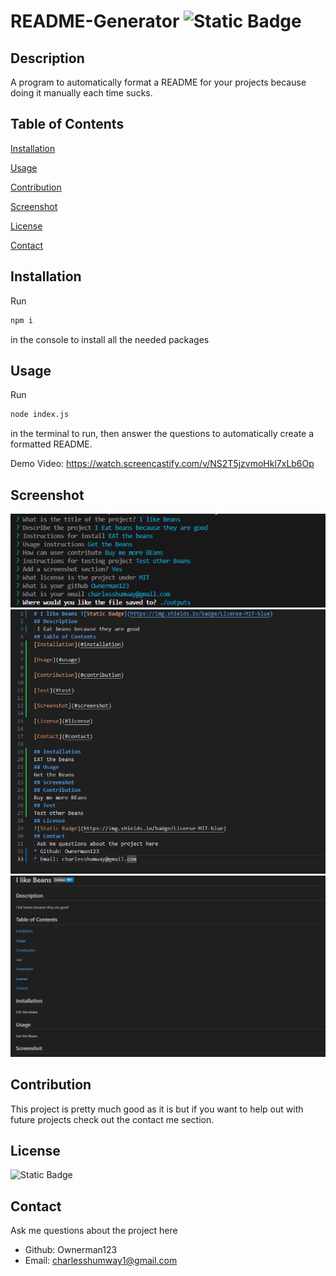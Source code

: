 # README-Generator ![Static Badge](https://img.shields.io/badge/License-MIT-blue)
## Description 
 A program to automatically format a README for your projects because doing it manually each time sucks.
## Table of Contents
[Installation](#installation)

[Usage](#usage)

[Contribution](#contribution)

[Screenshot](#screenshot)

[License](#license)

[Contact](#contact)

## Installation 
Run
```bash
npm i 
```
in the console to install all the needed packages 
## Usage 
Run
```bash 
node index.js
```
 in the terminal to run, then answer the 
questions to automatically create a formatted README.

Demo Video: https://watch.screencastify.com/v/NS2T5jzvmoHkl7xLb6Op
## Screenshot 
!["README Generator screenshot"](./images/READMEGEN1.PNG)
!["README Generator screenshot"](./images/READMEGEN2.PNG)
!["README Generator screenshot"](./images/READMEGEN3.PNG)
## Contribution 
This project is pretty much good as it is but if you want to help out with future projects check out the contact me section.
## License 
![Static Badge](https://img.shields.io/badge/License-MIT-blue)
## Contact 
 Ask me questions about the project here
* Github: Ownerman123
* Email: charlesshumway1@gmail.com
